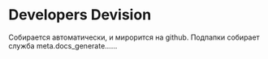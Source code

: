 # Developers Devision

Собирается автоматически, и мирорится на github. 
Подпапки собирает служба meta.docs_generate......

